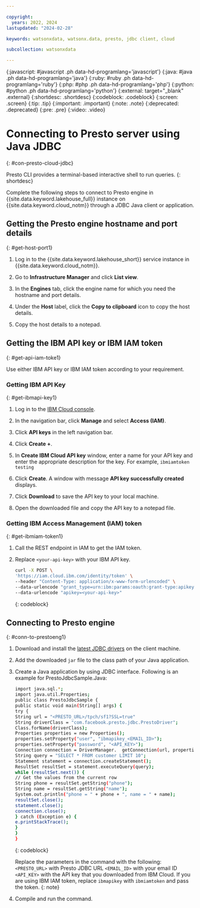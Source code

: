 ```yaml
---

copyright:
  years: 2022, 2024
lastupdated: "2024-02-28"

keywords: watsonxdata, watsonx.data, presto, jdbc client, cloud

subcollection: watsonxdata

---
```


{:javascript: #javascript .ph data-hd-programlang='javascript'}
{:java: #java .ph data-hd-programlang='java'}
{:ruby: #ruby .ph data-hd-programlang='ruby'}
{:php: #php .ph data-hd-programlang='php'}
{:python: #python .ph data-hd-programlang='python'}
{:external: target="_blank" .external}
{:shortdesc: .shortdesc}
{:codeblock: .codeblock}
{:screen: .screen}
{:tip: .tip}
{:important: .important}
{:note: .note}
{:deprecated: .deprecated}
{:pre: .pre}
{:video: .video}

# Connecting to Presto server using Java JDBC
{: #con-presto-cloud-jdbc}

Presto CLI provides a terminal-based interactive shell to run queries.
{: shortdesc}

Complete the following steps to connect to Presto engine in {{site.data.keyword.lakehouse_full}} instance on {{site.data.keyword.cloud_notm}} through a JDBC Java client or application.

## Getting the Presto engine hostname and port details
{: #get-host-port1}

1. Log in to the {{site.data.keyword.lakehouse_short}} service instance in {{site.data.keyword.cloud_notm}}.

2. Go to **Infrastructure Manager** and click **List view**.

3. In the **Engines** tab, click the engine name for which you need the hostname and port details.

4. Under the **Host** label, click the **Copy to clipboard** icon to copy the host details.

5. Copy the host details to a notepad.

## Getting the IBM API key or IBM IAM token
{: #get-api-iam-toke1}

Use either IBM API key or IBM IAM token according to your requirement.

### Getting IBM API Key
{: #get-ibmapi-key1}

1. Log in to the [IBM Cloud console](http://test.cloud.ibm.com/).

2. In the navigation bar, click **Manage** and select **Access (IAM)**.

3. Click **API keys** in the left navigation bar.

4. Click **Create +**.

5. In **Create IBM Cloud API key** window, enter a name for your API key and enter the appropriate description for the key. For example, `ibmiamtoken testing`

6. Click **Create**. A window with message **API key successfully created** displays.

7. Click **Download** to save the API key to your local machine.

8. Open the downloaded file and copy the API key to a notepad file.

### Getting IBM Access Management (IAM) token
{: #get-ibmiam-token1}

1. Call the REST endpoint in IAM to get the IAM token.

2. Replace `<your-api-key>` with your IBM API key.

   ```bash
   curl -X POST \
   'https://iam.cloud.ibm.com/identity/token' \
   --header "Content-Type: application/x-www-form-urlencoded" \
   --data-urlencode "grant_type=urn:ibm:params:oauth:grant-type:apikey" \
   --data-urlencode "apikey=<your-api-key>"
   ```
   {: codeblock}

## Connecting to Presto engine
{: #conn-to-prestoeng1}

1. Download and install the [latest JDBC drivers](https://prestodb.io/docs/current/installation/jdbc.html) on the client machine.

2. Add the downloaded `jar` file to the class path of your Java application.

3. Create a Java application by using JDBC interface. Following is an example for PrestoJdbcSample.Java:

   ```bash
   import java.sql.*;
   import java.util.Properties;
   public class PrestoJdbcSample {
   public static void main(String[] args) {
   try {
   String url = "<PRESTO_URL>/tpch/sf1?SSL=true"
   String driverClass = "com.facebook.presto.jdbc.PrestoDriver";
   Class.forName(driverClass);
   Properties properties = new Properties();
   properties.setProperty("user", "ibmapikey_<EMAIL_ID>");
   properties.setProperty("password", "<API_KEY>");
   Connection connection = DriverManager.  getConnection(url, properties);
   String query = "SELECT * FROM customer LIMIT 10";
   Statement statement = connection.createStatement();
   ResultSet resultSet = statement.executeQuery(query);
   while (resultSet.next()) {
   // Get the values from the current row
   String phone = resultSet.getString("phone");
   String name = resultSet.getString("name");
   System.out.println("phone = " + phone + ", name = " + name);
   resultSet.close();
   statement.close();
   connection.close();
   } catch (Exception e) {
   e.printStackTrace();
   }
   }
   }
   ```
   {: codeblock}

   Replace the parameters in the command with the following:
   `<PRESTO_URL>` with Presto JDBC URL
   `<EMAIL_ID>` with your email ID
   `<API_KEY>` with the API key that you downloaded from IBM Cloud.
   If you are using IBM IAM token, replace `ibmapikey` with `ibmiamtoken` and pass the token.
   {: note}

4. Compile and run the command.
